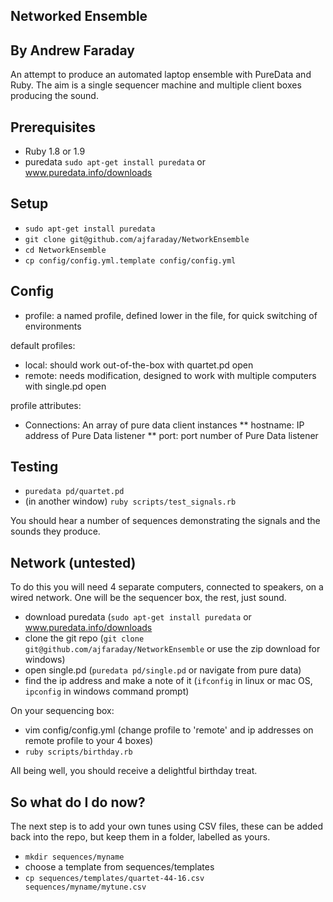 Networked Ensemble
------------------
By Andrew Faraday
------------------

An attempt to produce an automated laptop ensemble with PureData and Ruby. The aim is a single sequencer machine and multiple client boxes producing the sound. 

Prerequisites
-------------

* Ruby 1.8 or 1.9
* puredata `sudo apt-get install puredata` or www.puredata.info/downloads

Setup
-----

* `sudo apt-get install puredata`
* `git clone git@github.com/ajfaraday/NetworkEnsemble`
* `cd NetworkEnsemble`
* `cp config/config.yml.template config/config.yml`

Config
------

* profile: a named profile, defined lower in the file, for quick switching of environments

default profiles:

* local: should work out-of-the-box with quartet.pd open
* remote: needs modification, designed to work with multiple computers with single.pd open

profile attributes:

* Connections: An array of pure data client instances
** hostname: IP address of Pure Data listener
** port: port number of Pure Data listener

Testing
-------

* `puredata pd/quartet.pd`
* (in another window) `ruby scripts/test_signals.rb`

You should hear a number of sequences demonstrating the signals and the sounds they produce.

Network (untested)
------------------

To do this you will need 4 separate computers, connected to speakers, on a wired network. One will be the sequencer box, the rest, just sound.

* download puredata (`sudo apt-get install puredata` or www.puredata.info/downloads
* clone the git repo (`git clone git@github.com/ajfaraday/NetworkEnsemble` or use the zip download for windows)
* open single.pd (`puredata pd/single.pd` or navigate from pure data)
* find the ip address and make a note of it (`ifconfig` in linux or mac OS, `ipconfig` in windows command prompt)

On your sequencing box:

* vim config/config.yml (change profile to 'remote' and ip addresses on remote profile to your 4 boxes)
* `ruby scripts/birthday.rb`

All being well, you should receive a delightful birthday treat.


So what do I do now?
--------------------

The next step is to add your own tunes using CSV files, these can be added back into the repo, but keep them in a folder, labelled as yours.

* `mkdir sequences/myname`
* choose a template from sequences/templates
* `cp sequences/templates/quartet-44-16.csv sequences/myname/mytune.csv` 



